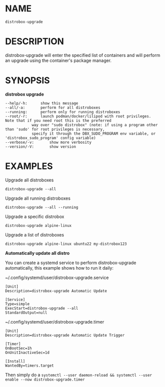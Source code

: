 <!-- markdownlint-disable MD010 MD036 -->
# NAME

	distrobox-upgrade

# DESCRIPTION

distrobox-upgrade will enter the specified list of containers and will perform
an upgrade using the container's package manager.

# SYNOPSIS

**distrobox upgrade**

	--help/-h:		show this message
	--all/-a:		perform for all distroboxes
	--running:		perform only for running distroboxes
	--root/-r:		launch podman/docker/lilipod with root privileges. Note that if you need root this is the preferred
				way over "sudo distrobox" (note: if using a program other than 'sudo' for root privileges is necessary,
				specify it through the DBX_SUDO_PROGRAM env variable, or 'distrobox_sudo_program' config variable)
	--verbose/-v:		show more verbosity
	--version/-V:		show version

# EXAMPLES

Upgrade all distroboxes

	distrobox-upgrade --all

Upgrade all running distroboxes

	distrobox-upgrade --all --running

Upgrade a specific distrobox

	distrobox-upgrade alpine-linux 

Upgrade a list of distroboxes

	distrobox-upgrade alpine-linux ubuntu22 my-distrobox123

**Automatically update all distro**

You can create a systemd service to perform distrobox-upgrade automatically,
this example shows how to run it daily:

~/.config/systemd/user/distrobox-upgrade.service

	[Unit]
	Description=distrobox-upgrade Automatic Update

	[Service]
	Type=simple
	ExecStart=distrobox-upgrade --all
	StandardOutput=null

~/.config/systemd/user/distrobox-upgrade.timer

	[Unit]
	Description=distrobox-upgrade Automatic Update Trigger

	[Timer]
	OnBootSec=1h
	OnUnitInactiveSec=1d

	[Install]
	WantedBy=timers.target

Then simply do a `systemctl --user daemon-reload && systemctl --user enable --now distrobox-upgrade.timer`
